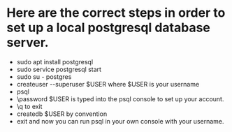 # Here are the correct steps in order to set up a local postgresql database server.

- sudo apt install postgresql
- sudo service postgresql start
- sudo su - postgres
- createuser --superuser $USER where $USER is your username
- psql
- \\password \$USER is typed into the psql console to set up your account.
- \\q to exit
- createdb \$USER by convention
- exit and now you can run psql in your own console with your username.
